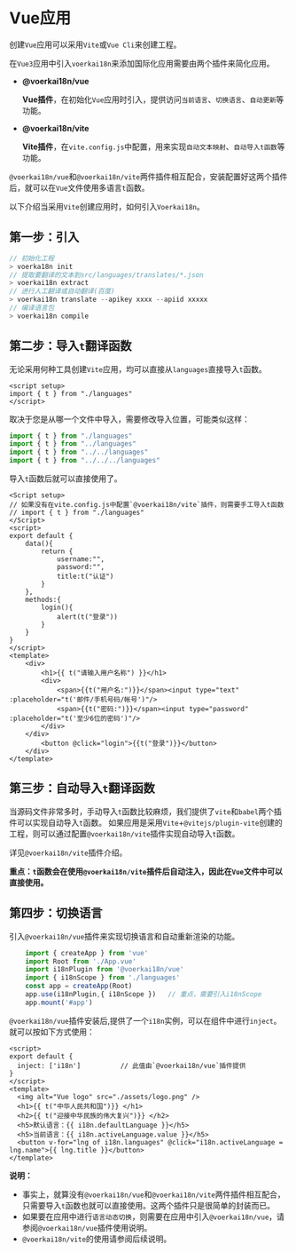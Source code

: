 # Vue应用


创建`Vue`应用可以采用`Vite`或`Vue Cli`来创建工程。

在`Vue3`应用中引入`voerkai18n`来添加国际化应用需要由两个插件来简化应用。

- **@voerkai18n/vue**

  **Vue插件**，在初始化`Vue`应用时引入，提供访问`当前语言`、`切换语言`、`自动更新`等功能。

- **@voerkai18n/vite**

  **Vite插件**，在`vite.config.js`中配置，用来实现`自动文本映射`、`自动导入t函数`等功能。

  
`@voerkai18n/vue`和`@voerkai18n/vite`两件插件相互配合，安装配置好这两个插件后，就可以在`Vue`文件使用多语言`t`函数。


以下介绍当采用`Vite`创建应用时，如何引入`Voerkai18n`。


## 第一步：引入

```javascript | pure
// 初始化工程
> voerka18n init
// 提取要翻译的文本到src/languages/translates/*.json
> voerkai18n extract
// 进行人工翻译或自动翻译(百度)
> voerkai18n translate --apikey xxxx --apiid xxxxx
// 编译语言包
> voerkai18n compile 
```

## 第二步：导入`t`翻译函数
无论采用何种工具创建`Vite`应用，均可以直接从`languages`直接导入`t`函数。

```vue
<script setup>  
import { t } from "./languages"
</script>
```
取决于您是从哪一个文件中导入，需要修改导入位置，可能类似这样：
```javascript | pure
import { t } from "./languages"
import { t } from "../languages"
import { t } from "../../languages"
import { t } from "../../../languages"
```

导入`t`函数后就可以直接使用了。

```vue
<Script setup>
// 如果没有在vite.config.js中配置`@voerkai18n/vite`插件，则需要手工导入t函数
// import { t } from "./languages"
</Script>
<script>
export default {
    data(){
        return {
            username:"",
            password:"",
            title:t("认证")
        }
    },
    methods:{
        login(){
            alert(t("登录"))
        }
    }
}
</script>
<template>
	<div>
        <h1>{{ t("请输入用户名称") }}</h1>
        <div>
            <span>{{t("用户名:")}}</span><input type="text" :placeholder="t('邮件/手机号码/帐号')"/>
            <span>{{t("密码:")}}</span><input type="password" :placeholder="t('至少6位的密码')"/>            
    	</div>            
    </div>
        <button @click="login">{{t("登录")}}</button>
    </div>
</template>
```

## 第三步：自动导入`t`翻译函数

当源码文件非常多时，手动导入`t`函数比较麻烦，我们提供了`vite`和`babel`两个插件可以实现自动导入`t`函数。
如果应用是采用`Vite`+`@vitejs/plugin-vite`创建的工程，则可以通过配置`@voerkai18n/vite`插件实现自动导入`t`函数。

详见`@voerkai18n/vite`插件介绍。


**重点：`t`函数会在使用`@voerkai18n/vite`插件后自动注入，因此在`Vue`文件中可以直接使用。**


## 第四步：切换语言

引入`@voerkai18n/vue`插件来实现切换语言和自动重新渲染的功能。

```javascript | pure
    import { createApp } from 'vue'
    import Root from './App.vue'
    import i18nPlugin from '@voerkai18n/vue'
    import { i18nScope } from './languages'
    const app = createApp(Root)
    app.use(i18nPlugin,{ i18nScope })   // 重点，需要引入i18nScope
    app.mount('#app')
```
`@voerkai18n/vue`插件安装后,提供了一个`i18n`实例，可以在组件中进行`inject`。就可以按如下方式使用：

```vue
<script>
export default {
  inject: ['i18n']          // 此值由`@voerkai18n/vue`插件提供
}
</script>  
<template>
  <img alt="Vue logo" src="./assets/logo.png" />
  <h1>{{ t("中华人民共和国")}} </h1>
  <h2>{{ t("迎接中华民族的伟大复兴")}} </h2>
  <h5>默认语言：{{ i18n.defaultLanguage }}</h5>
  <h5>当前语言：{{ i18n.activeLanguage.value }}</h5>
  <button v-for="lng of i18n.languages" @click="i18n.activeLanguage = lng.name">{{ lng.title }}</button>
</template>

```

**说明：**

- 事实上，就算没有`@voerkai18n/vue`和`@voerkai18n/vite`两件插件相互配合，只需要导入`t`函数也就可以直接使用。这两个插件只是很简单的封装而已。
- 如果要在应用中进行`语言动态切换`，则需要在应用中引入`@voerkai18n/vue`，请参阅`@voerkai18n/vue`插件使用说明。
- `@voerkai18n/vite`的使用请参阅后续说明。
